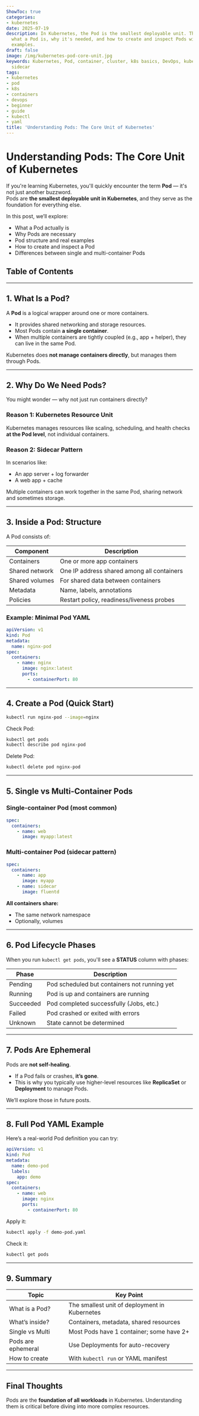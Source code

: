```yaml
---
ShowToc: true
categories:
- kubernetes
date: 2025-07-19
description: In Kubernetes, the Pod is the smallest deployable unit. This post covers
  what a Pod is, why it's needed, and how to create and inspect Pods with practical
  examples.
draft: false
image: /img/kubernetes-pod-core-unit.jpg
keywords: Kubernetes, Pod, container, cluster, k8s basics, DevOps, kubectl, yaml,
  sidecar
tags:
- kubernetes
- pod
- k8s
- containers
- devops
- beginner
- guide
- kubectl
- yaml
title: 'Understanding Pods: The Core Unit of Kubernetes'
---
```


# Understanding Pods: The Core Unit of Kubernetes

If you're learning Kubernetes, you'll quickly encounter the term **Pod** — it's not just another buzzword.  
Pods are **the smallest deployable unit in Kubernetes**, and they serve as the foundation for everything else.

In this post, we’ll explore:

- What a Pod actually is
- Why Pods are necessary
- Pod structure and real examples
- How to create and inspect a Pod
- Differences between single and multi-container Pods

## Table of Contents
---
## 1. What Is a Pod?

A **Pod** is a logical wrapper around one or more containers.

- It provides shared networking and storage resources.
- Most Pods contain **a single container**.
- When multiple containers are tightly coupled (e.g., app + helper), they can live in the same Pod.

Kubernetes does **not manage containers directly**, but manages them through Pods.

---

## 2. Why Do We Need Pods?

You might wonder — why not just run containers directly?

### Reason 1: Kubernetes Resource Unit

Kubernetes manages resources like scaling, scheduling, and health checks **at the Pod level**, not individual containers.

### Reason 2: Sidecar Pattern

In scenarios like:

- An app server + log forwarder
- A web app + cache

Multiple containers can work together in the same Pod, sharing network and sometimes storage.

---

## 3. Inside a Pod: Structure

A Pod consists of:

| Component         | Description                                       |
|------------------|---------------------------------------------------|
| Containers        | One or more app containers                       |
| Shared network    | One IP address shared among all containers       |
| Shared volumes    | For shared data between containers               |
| Metadata          | Name, labels, annotations                        |
| Policies          | Restart policy, readiness/liveness probes       |

### Example: Minimal Pod YAML

```yaml
apiVersion: v1
kind: Pod
metadata:
  name: nginx-pod
spec:
  containers:
    - name: nginx
      image: nginx:latest
      ports:
        - containerPort: 80
````

---

## 4. Create a Pod (Quick Start)

```bash
kubectl run nginx-pod --image=nginx
```

Check Pod:

```bash
kubectl get pods
kubectl describe pod nginx-pod
```

Delete Pod:

```bash
kubectl delete pod nginx-pod
```

---

## 5. Single vs Multi-Container Pods

### Single-container Pod (most common)

```yaml
spec:
  containers:
    - name: web
      image: myapp:latest
```

### Multi-container Pod (sidecar pattern)

```yaml
spec:
  containers:
    - name: app
      image: myapp
    - name: sidecar
      image: fluentd
```

**All containers share:**

* The same network namespace
* Optionally, volumes

---

## 6. Pod Lifecycle Phases

When you run `kubectl get pods`, you'll see a **STATUS** column with phases:

| Phase     | Description                                  |
| --------- | -------------------------------------------- |
| Pending   | Pod scheduled but containers not running yet |
| Running   | Pod is up and containers are running         |
| Succeeded | Pod completed successfully (Jobs, etc.)      |
| Failed    | Pod crashed or exited with errors            |
| Unknown   | State cannot be determined                   |

---

## 7. Pods Are Ephemeral

Pods are **not self-healing**.

* If a Pod fails or crashes, **it’s gone**.
* This is why you typically use higher-level resources like **ReplicaSet** or **Deployment** to manage Pods.

We’ll explore those in future posts.

---

## 8. Full Pod YAML Example

Here’s a real-world Pod definition you can try:

```yaml
apiVersion: v1
kind: Pod
metadata:
  name: demo-pod
  labels:
    app: demo
spec:
  containers:
    - name: web
      image: nginx
      ports:
        - containerPort: 80
```

Apply it:

```bash
kubectl apply -f demo-pod.yaml
```

Check it:

```bash
kubectl get pods
```

---

## 9. Summary

| Topic              | Key Point                                     |
| ------------------ | --------------------------------------------- |
| What is a Pod?     | The smallest unit of deployment in Kubernetes |
| What’s inside?     | Containers, metadata, shared resources        |
| Single vs Multi    | Most Pods have 1 container; some have 2+      |
| Pods are ephemeral | Use Deployments for auto-recovery             |
| How to create      | With `kubectl run` or YAML manifest           |

---

## Final Thoughts

Pods are the **foundation of all workloads** in Kubernetes. Understanding them is critical before diving into more complex resources.